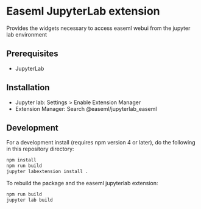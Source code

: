 # Easeml JupyterLab extension

Provides the widgets necessary to access easeml webui from the jupyter lab environment

## Prerequisites

* JupyterLab

## Installation

* Jupyter lab: Settings > Enable Extension Manager
* Extension Manager: Search @easeml/jupyterlab_easeml

## Development

For a development install (requires npm version 4 or later), do the following in this repository directory:

```bash
npm install
npm run build
jupyter labextension install .
```

To rebuild the package and the easeml jupyterlab extension:

```bash
npm run build
jupyter lab build
```

